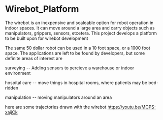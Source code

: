 # Wirebot_Platform
The wirebot is an inexpensive and scaleable option for robot operation in indoor spaces. It can move around a large area and carry objects such as manipulators, grippers, sensors, etcetera. This project develops a platform to be built upon for wirebot development

The same 50 dollar robot can be used in a 10 foot space, or a 1000 foot space. The applications are left to be found by developers, but some definite areas of interest are 

surveying -- Adding sensors to percieve a warehouse or indoor environment 

hospital care -- move things in hospital rooms, where patients may be bed-ridden

manipulation -- moving manipulators around an area


here are some trajectories drawn with the wirebot
  https://youtu.be/MCPS-xaijCk
